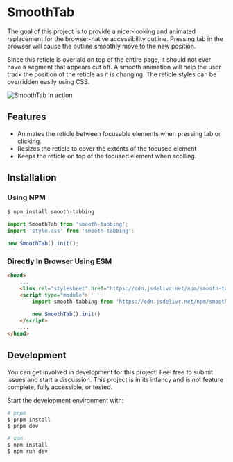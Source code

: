 # SmoothTab

The goal of this project is to provide a nicer-looking and animated replacement for the browser-native accessibility outline. Pressing tab in the browser will cause the outline smoothly move to the new position. 

Since this reticle is overlaid on top of the entire page, it should not ever have a segment that appears cut off. A smooth animation will help the user track the position of the reticle as it is changing. The reticle styles can be overridden easily using CSS.

![SmoothTab in action](https://media.giphy.com/media/v1.Y2lkPTc5MGI3NjExaTRweTk4MjlrcmxtNHZrZnp4NnhmNmNhZzRmdnU1eGE4bG5xeXFkdSZlcD12MV9pbnRlcm5hbF9naWZfYnlfaWQmY3Q9Zw/2NaTKU7Z4Ou8uCXPuW/source.gif)

## Features

- Animates the reticle between focusable elements when pressing tab or clicking.
- Resizes the reticle to cover the extents of the focused element
- Keeps the reticle on top of the focused element when scolling.

## Installation

### Using NPM

```bash
$ npm install smooth-tabbing
```

```javascript
import SmoothTab from 'smooth-tabbing';
import 'style.css' from 'smooth-tabbing';

new SmoothTab().init();
```

### Directly In Browser Using ESM

```html
<head>
    ...
    <link rel="stylesheet" href="https://cdn.jsdelivr.net/npm/smooth-tabbing@latest/dist/style.css">
    <script type="module"> 
        import smooth-tabbing from 'https://cdn.jsdelivr.net/npm/smooth-tabbing@latest/+esm' 
        
        new SmoothTab().init()
    </script>
    ...
</head>
```

## Development

You can get involved in development for this project! Feel free to submit issues and start a discussion. This project is in its infancy and is not feature complete, fully accessible, or tested.

Start the development environment with:

```bash
# pnpm
$ pnpm install
$ pnpm dev

# npm
$ npm install
$ npm run dev
```
